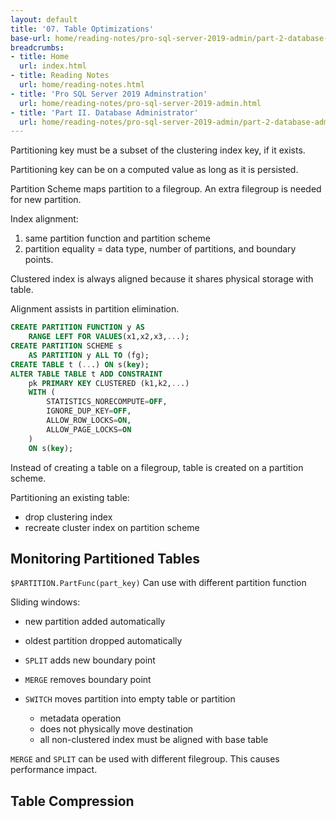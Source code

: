 ```yaml
---
layout: default
title: '07. Table Optimizations'
base-url: home/reading-notes/pro-sql-server-2019-admin/part-2-database-administrator/07-table-optimizations.md
breadcrumbs:
- title: Home
  url: index.html
- title: Reading Notes
  url: home/reading-notes.html
- title: 'Pro SQL Server 2019 Adminstration'
  url: home/reading-notes/pro-sql-server-2019-admin.html
- title: 'Part II. Database Administrator'
  url: home/reading-notes/pro-sql-server-2019-admin/part-2-database-administrator
---
```


Partitioning key must be a subset of the clustering index key, if it exists.

Partitioning key can be on a computed value as long as it is persisted.

Partition Scheme maps partition to a filegroup. An extra filegroup is needed for new partition.

Index alignment:

1. same partition function and partition scheme
1. partition equality = data type, number of partitions, and boundary points.

Clustered index is always aligned because it shares physical storage with table.

Alignment assists in partition elimination.

```sql
CREATE PARTITION FUNCTION y AS
    RANGE LEFT FOR VALUES(x1,x2,x3,...);
CREATE PARTITION SCHEME s
    AS PARTITION y ALL TO (fg);
CREATE TABLE t (...) ON s(key);
ALTER TABLE TABLE t ADD CONSTRAINT
    pk PRIMARY KEY CLUSTERED (k1,k2,...)
    WITH (
        STATISTICS_NORECOMPUTE=OFF,
        IGNORE_DUP_KEY=OFF,
        ALLOW_ROW_LOCKS=ON,
        ALLOW_PAGE_LOCKS=ON
    )
    ON s(key);
```

Instead of creating a table on a filegroup, table is created on a partition scheme.

Partitioning an existing table:

- drop clustering index
- recreate cluster index on partition scheme

## Monitoring Partitioned Tables

`$PARTITION.PartFunc(part_key)` Can use with different partition function

Sliding windows:

- new partition added automatically
- oldest partition dropped automatically

- `SPLIT` adds new boundary point
- `MERGE` removes boundary point
- `SWITCH` moves partition into empty table or partition
  - metadata operation
  - does not physically move destination
  - all non-clustered index must be aligned with base table

`MERGE` and `SPLIT` can be used with different filegroup. This causes performance impact.

## Table Compression
